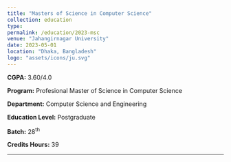 ```yaml
---
title: "Masters of Science in Computer Science"
collection: education
type: 
permalink: /education/2023-msc
venue: "Jahangirnagar University"
date: 2023-05-01
location: "Dhaka, Bangladesh"
logo: "assets/icons/ju.svg"
---
```


**CGPA:** 3.60/4.0

**Program:** Profesional Master of Science in Computer Science

**Department:** Computer Science and Engineering

**Education Level:** Postgraduate

**Batch:** 28<sup>th</sup>

**Credits Hours:** 39

---


